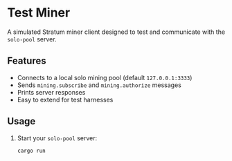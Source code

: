 # Test Miner

A simulated Stratum miner client designed to test and communicate with the `solo-pool` server.

## Features

- Connects to a local solo mining pool (default `127.0.0.1:3333`)
- Sends `mining.subscribe` and `mining.authorize` messages
- Prints server responses
- Easy to extend for test harnesses

## Usage

1. Start your `solo-pool` server:
   ```bash
   cargo run
